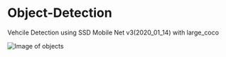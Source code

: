 # Object-Detection


Vehcile Detection using SSD Mobile Net v3(2020_01_14) with large_coco

![Image of objects](/Road_Traffic.gif)
